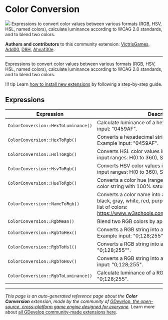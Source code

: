 # Color Conversion

<img src="https://resources.gdevelop-app.com/assets/Icons/invert-colors.svg" class="extension-icon"></img>
Expressions to convert color values between various formats (RGB, HSV, HSL, named colors), calculate luminance according to WCAG 2.0 standards, and to blend two colors.

**Authors and contributors** to this community extension: [VictrisGames](https://gd.games/VictrisGames), [Add00](https://gd.games/Add00), [D8H](https://gd.games/D8H), [Ahnaf30e](https://gd.games/Ahnaf30e).

---

Expressions to convert color values between various formats (RGB, HSV, HSL, named colors), calculate luminance according to WCAG 2.0 standards, and to blend two colors.

!!! tip
    Learn [how to install new extensions](/gdevelop5/extensions/search) by following a step-by-step guide.

## Expressions

| Expression | Description |  |
|-----|-----|-----|
| `ColorConversion::HexToLuminance()` | Calculate luminance of a hexadecimal color.  Example input: "0459AF". ||
| `ColorConversion::HexToRgb()` | Converts a hexadecimal string into a RGB string.  Example input: "0459AF". ||
| `ColorConversion::HslToRgb()` | Converts HSL color values into a RGB string.  Valid input ranges:  H(0 to 360), S(0 to 100), L(0 to 100). ||
| `ColorConversion::HsvToRgb()` | Converts HSV color values into a RGB string.  Valid input ranges:  H(0 to 360), S(0 to 100), V(0 to 100). ||
| `ColorConversion::HueToRgb()` | Converts a color hue (range: 0 to 360) into an RGB color string with 100% saturation and 50% lightness. ||
| `ColorConversion::NameToRgb()` | Converts a color name into a RGB string.  (Examples: black, gray, white, red, purple, green, yellow, blue)  Full list of colors: https://www.w3schools.com/colors/colors_names.asp. ||
| `ColorConversion::RgbMean()` | Blend two RGB colors by applying a weighted mean. ||
| `ColorConversion::RgbToHex()` | Converts a RGB string into a hexadecimal string.  Example input: "0;128;255". ||
| `ColorConversion::RgbToHsl()` | Converts a RGB string into a HSL string.  Example input: "0;128;255"". ||
| `ColorConversion::RgbToHsv()` | Converts a RGB string into a HSV string.  Example input: "0;128;255". ||
| `ColorConversion::RgbToLuminance()` | Calculate luminance of a RGB color.  Example input: "0;128;255". ||

---

*This page is an auto-generated reference page about the **Color Conversion** extension, made by the community of [GDevelop, the open-source, cross-platform game engine designed for everyone](https://gdevelop.io/).* Learn more about [all GDevelop community-made extensions here](/gdevelop5/extensions).